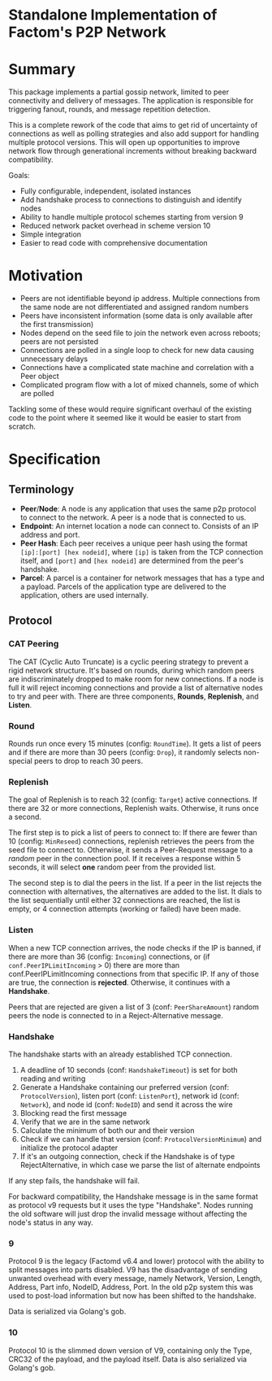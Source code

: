 # Standalone Implementation of Factom's P2P Network

# Summary
This package implements a partial gossip network, limited to peer connectivity and delivery of messages. The application is responsible for triggering fanout, rounds, and message repetition detection. 

This is a complete rework of the code that aims to get rid of uncertainty of connections as well as polling strategies and also add support for handling multiple protocol versions. This will open up opportunities to improve network flow through generational increments without breaking backward compatibility.

Goals:
* Fully configurable, independent, isolated instances
* Add handshake process to connections to distinguish and identify nodes
* Ability to handle multiple protocol schemes starting from version 9
* Reduced network packet overhead in scheme version 10
* Simple integration
* Easier to read code with comprehensive documentation

# Motivation

* Peers are not identifiable beyond ip address. Multiple connections from the same node are not differentiated and assigned random numbers
* Peers have inconsistent information (some data is only available after the first transmission)
* Nodes depend on the seed file to join the network even across reboots; peers are not persisted
* Connections are polled in a single loop to check for new data causing unnecessary delays
* Connections have a complicated state machine and correlation with a Peer object
* Complicated program flow with a lot of mixed channels, some of which are polled

Tackling some of these would require significant overhaul of the existing code to the point where it seemed like it would be easier to start from scratch. 

# Specification

## Terminology
* **Peer**/**Node**: A node is any application that uses the same p2p protocol to connect to the network. A peer is a node that is connected to us.
* **Endpoint**: An internet location a node can connect to. Consists of an IP address and port.
* **Peer Hash**: Each peer receives a unique peer hash using the format `[ip]:[port] [hex nodeid]`, where `[ip]` is taken from the TCP connection itself, and `[port]` and `[hex nodeid]` are determined from the peer's handshake.
* **Parcel**: A parcel is a container for network messages that has a type and a payload. Parcels of the application type are delivered to the application, others are used internally.

## Protocol

### CAT Peering

The CAT (Cyclic Auto Truncate) is a cyclic peering strategy to prevent a rigid network structure. It's based on rounds, during which random peers are indiscriminately dropped to make room for new connections. If a node is full it will reject incoming connections and provide a list of alternative nodes to try and peer with. There are three components, **Rounds**, **Replenish**, and **Listen**.

### Round

Rounds run once every 15 minutes (config: `RoundTime`). It gets a list of peers and if there are more than 30 peers (config: `Drop`), it randomly selects non-special peers to drop to reach 30 peers.

### Replenish

The goal of Replenish is to reach 32 (config: `Target`) active connections. If there are 32 or more connections, Replenish waits. Otherwise, it runs once a second.

The first step is to pick a list of peers to connect to:
If there are fewer than 10 (config: `MinReseed`) connections, replenish retrieves the peers from the seed file to connect to. Otherwise, it sends a Peer-Request message to a *random* peer in the connection pool. If it receives a response within 5 seconds, it will select **one** random peer from the provided list.

The second step is to dial the peers in the list. If a peer in the list rejects the connection with alternatives, the alternatives are added to the list. It dials to the list sequentially until either 32 connections are reached, the list is empty, or 4 connection attempts (working or failed) have been made.


### Listen

When a new TCP connection arrives, the node checks if the IP is banned, if there are more than 36 (config: `Incoming`) connections, or (if `conf.PeerIPLimitIncoming` > 0) there are more than conf.PeerIPLimitIncoming connections from that specific IP. If any of those are true, the connection is **rejected**. Otherwise, it continues with a **Handshake**.

Peers that are rejected are given a list of 3 (conf: `PeerShareAmount`) random peers the node is connected to in a Reject-Alternative message.

### Handshake

The handshake starts with an already established TCP connection.

1. A deadline of 10 seconds (conf: `HandshakeTimeout`) is set for both reading and writing
2. Generate a Handshake containing our preferred version (conf: `ProtocolVersion`), listen port (conf: `ListenPort`), network id (conf: `Network`), and node id (conf: `NodeID`) and send it across the wire
3. Blocking read the first message
4. Verify that we are in the same network
5. Calculate the minimum of both our and their version
6. Check if we can handle that version (conf: `ProtocolVersionMinimum`) and initialize the protocol adapter
7. If it's an outgoing connection, check if the Handshake is of type RejectAlternative, in which case we parse the list of alternate endpoints

If any step fails, the handshake will fail. 

For backward compatibility, the Handshake message is in the same format as protocol v9 requests but it uses the type "Handshake". Nodes running the old software will just drop the invalid message without affecting the node's status in any way.

### 9

Protocol 9 is the legacy (Factomd v6.4 and lower) protocol with the ability to split messages into parts disabled. V9 has the disadvantage of sending unwanted overhead with every message, namely Network, Version, Length, Address, Part info, NodeID, Address, Port. In the old p2p system this was used to post-load information but now has been shifted to the handshake.

Data is serialized via Golang's gob.

### 10

Protocol 10 is the slimmed down version of V9, containing only the Type, CRC32 of the payload, and the payload itself. Data is also serialized via Golang's gob.
